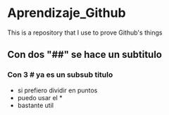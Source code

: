 # Aprendizaje_Github
This is a repository that I use to prove Github's things

## Con dos "##" se hace un subtitulo 

### Con 3 # ya es un subsub titulo

* si prefiero dividir en puntos
*  puedo usar el *
*  bastante util 
